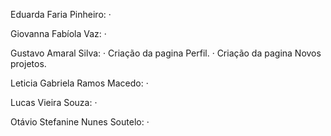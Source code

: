 Eduarda Faria Pinheiro:
·

Giovanna Fabíola Vaz: 
· 

Gustavo Amaral Silva:
· Criação da pagina Perfil.
· Criação da pagina Novos projetos.

Leticia Gabriela Ramos Macedo:
· 

Lucas Vieira Souza:
· 

Otávio Stefanine Nunes Soutelo:
· 
